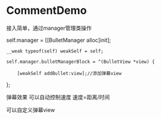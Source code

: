 # CommentDemo
接入简单，通过manager管理类操作

self.manager = [[BulletManager alloc]init];
    
    __weak typeof(self) weakSelf = self;
    
    self.manager.bulletManagerBlock = ^(BulletView *view) {
        
        [weakSelf addBullet:view];//添加弹幕view
   
   };
    
弹幕效果 可以自动控制速度  速度=距离/时间

可以自定义弹幕view
